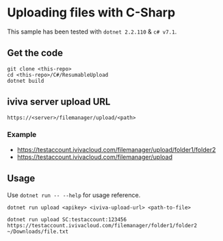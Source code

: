 # Uploading files with C-Sharp

This sample has been tested with `dotnet 2.2.110` & `c# v7.1`.

## Get the code

```text
git clone <this-repo>
cd <this-repo>/C#/ResumableUpload
dotnet build
```

## iviva server upload URL

``` text
https://<server>/filemanager/upload/<path>
```

### Example

* <https://testaccount.ivivacloud.com/filemanager/upload/folder1/folder2>
* <https://testaccount.ivivacloud.com/filemanager/upload>

## Usage

Use `dotnet run -- --help` for usage reference.

```text
dotnet run upload <apikey> <iviva-upload-url> <path-to-file>

dotnet run upload SC:testaccount:123456 https://testaccount.ivivacloud.com/filemanager/folder1/folder2 ~/Downloads/file.txt
````
